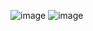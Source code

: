 ![image](https://user-images.githubusercontent.com/98118185/220284751-abe11323-a485-4f8c-b937-9c3cac56a375.png)
![image](https://user-images.githubusercontent.com/98118185/220285132-5c0f2d91-6c19-4f46-bcf1-c39821b44dd5.png)

